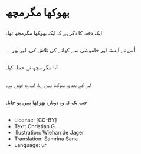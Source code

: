 # بھوکھا مگرمچھ

##
ایک دفعہ کا ذکر ہے کہ ایک بھوکھا مگرمچھ تھا۔

##
اُس نے آہستہ اور خاموشی سے کھانے کی تلاش کی. اور پھر۔۔۔

##
آہ! مگر مچھ نے حملہ کیا۔

##
اس کے بعد وہ بھوکھا نہیں رہا. اب وہ خوش ہے۔

##
جب تک کہ وہ دوبارہ بھوکھا نہیں ہو جاتا۔

##
* License: [CC-BY]
* Text: Christian G.
* Illustration: Wiehan de Jager
* Translation: Samrina Sana
* Language: ur
